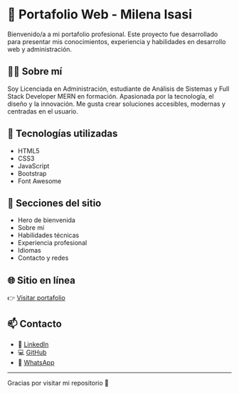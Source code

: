 # 💼 Portafolio Web - Milena Isasi

Bienvenido/a a mi portafolio profesional. Este proyecto fue desarrollado para presentar mis conocimientos, experiencia y habilidades en desarrollo web y administración.

## 👩‍💻 Sobre mí

Soy Licenciada en Administración, estudiante de Análisis de Sistemas y Full Stack Developer MERN en formación. Apasionada por la tecnología, el diseño y la innovación. Me gusta crear soluciones accesibles, modernas y centradas en el usuario.

## 🚀 Tecnologías utilizadas

- HTML5
- CSS3
- JavaScript
- Bootstrap
- Font Awesome

## 🎯 Secciones del sitio

- Hero de bienvenida
- Sobre mí
- Habilidades técnicas
- Experiencia profesional
- Idiomas
- Contacto y redes


## 🌐 Sitio en línea

👉 [Visitar portafolio](https://milenaisasi.github.io/portafolio/)


## 📫 Contacto

- 💼 [LinkedIn](https://www.linkedin.com/in/milena-desire-isasi-rolon/)
- 💻 [GitHub](https://github.com/milenaisasi)
- 📱 [WhatsApp](https://wa.me/595984717730)

---

Gracias por visitar mi repositorio 🌟  

